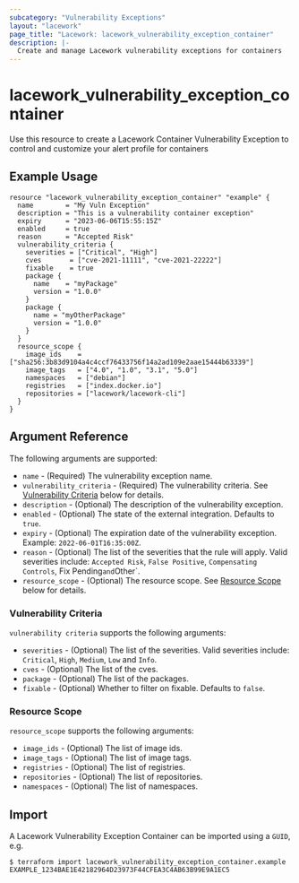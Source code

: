 ```yaml
---
subcategory: "Vulnerability Exceptions"
layout: "lacework"
page_title: "Lacework: lacework_vulnerability_exception_container"
description: |-
  Create and manage Lacework vulnerability exceptions for containers
---
```


# lacework\_vulnerability\_exception\_container

Use this resource to create a Lacework Container Vulnerability Exception to control and customize your alert profile for containers

## Example Usage

```hcl
resource "lacework_vulnerability_exception_container" "example" {
  name        = "My Vuln Exception"
  description = "This is a vulnerability container exception"
  expiry      = "2023-06-06T15:55:15Z"
  enabled     = true
  reason      = "Accepted Risk"
  vulnerability_criteria {
    severities = ["Critical", "High"]
    cves       = ["cve-2021-11111", "cve-2021-22222"]
    fixable    = true
    package {
      name    = "myPackage"
      version = "1.0.0"
    }
    package {
      name = "myOtherPackage"
      version = "1.0.0"
    }
  }
  resource_scope {
    image_ids    = ["sha256:3b83d9104a4c4ccf76433756f14a2ad109e2aae15444b63339"]
    image_tags   = ["4.0", "1.0", "3.1", "5.0"]
    namespaces   = ["debian"]
    registries   = ["index.docker.io"]
    repositories = ["lacework/lacework-cli"]
  }
}
```

## Argument Reference

The following arguments are supported:

* `name` - (Required) The vulnerability exception name.
* `vulnerability_criteria` - (Required) The vulnerability criteria.
  See [Vulnerability Criteria](#vulnerability-criteria) below for details.
* `description` - (Optional) The description of the vulnerability exception.
* `enabled` - (Optional) The state of the external integration. Defaults to `true`.
* `expiry` - (Optional) The expiration date of the vulnerability exception. Example: `2022-06-01T16:35:00Z`.
* `reason` - (Optional) The list of the severities that the rule will apply. Valid severities include:
  `Accepted Risk`, `False Positive`, `Compensating Controls`, Fix Pending` and `Other`.
* `resource_scope` - (Optional) The resource scope. See [Resource Scope](#resource-scope) below for details.

### Vulnerability Criteria

`vulnerability criteria` supports the following arguments:

* `severities` - (Optional) The list of the severities. Valid severities include:
  `Critical`, `High`, `Medium`, `Low` and `Info`.
* `cves` - (Optional) The list of the cves.
* `package` - (Optional) The list of the packages.
* `fixable` - (Optional) Whether to filter on fixable. Defaults to `false`.

### Resource Scope

`resource_scope` supports the following arguments:

* `image_ids` - (Optional) The list of image ids.
* `image_tags` - (Optional) The list of image tags.
* `registries` - (Optional) The list of registries.
* `repositories` - (Optional) The list of repositories.
* `namespaces` - (Optional) The list of namespaces.

## Import

A Lacework Vulnerability Exception Container can be imported using a `GUID`, e.g.

```
$ terraform import lacework_vulnerability_exception_container.example EXAMPLE_1234BAE1E42182964D23973F44CFEA3C4AB63B99E9A1EC5
```
